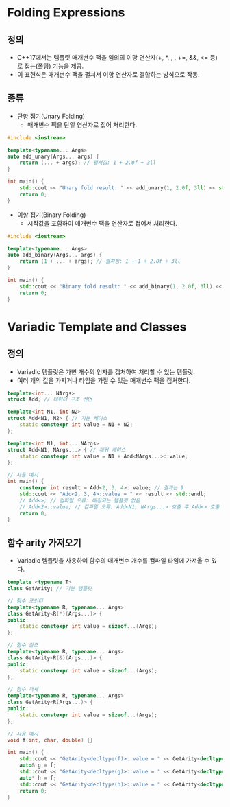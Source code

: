 # Folding Expressions

## 정의
- C++17에서는 템플릿 매개변수 팩을 임의의 이항 연산자(+, *, , , +=, &&, <= 등)로 접는(폴딩) 기능을 제공.
- 이 표현식은 매개변수 팩을 펼쳐서 이항 연산자로 결합하는 방식으로 작동.

## 종류
- 단항 접기(Unary Folding)
    - 매개변수 팩을 단일 연산자로 접어 처리한다.

```cpp
#include <iostream>

template<typename... Args>
auto add_unary(Args... args) {
    return (... + args); // 펼쳐짐: 1 + 2.0f + 3ll
}

int main() {
    std::cout << "Unary fold result: " << add_unary(1, 2.0f, 3ll) << std::endl; // 결과: 6.0f (float)
    return 0;
}
```

- 이항 접기(Binary Folding)
    - 시작값을 포함하여 매개변수 팩을 연산자로 접어서 처리한다.

```cpp
#include <iostream>

template<typename... Args>
auto add_binary(Args... args) {
    return (1 + ... + args); // 펼쳐짐: 1 + 1 + 2.0f + 3ll
}

int main() {
    std::cout << "Binary fold result: " << add_binary(1, 2.0f, 3ll) << std::endl; // 결과: 7.0f (float)
    return 0;
}
```


# Variadic Template and Classes

## 정의
- Variadic 템플릿은 가변 개수의 인자를 캡처하여 처리할 수 있는 템플릿.
- 여러 개의 값을 가지거나 타입을 가질 수 있는 매개변수 팩을 캡처한다.

```cpp
template<int... NArgs>
struct Add; // 데이터 구조 선언

template<int N1, int N2>
struct Add<N1, N2> { // 기본 케이스
    static constexpr int value = N1 + N2;
};

template<int N1, int... NArgs>
struct Add<N1, NArgs...> { // 재귀 케이스
    static constexpr int value = N1 + Add<NArgs...>::value;
};

// 사용 예시
int main() {
    constexpr int result = Add<2, 3, 4>::value; // 결과는 9
    std::cout << "Add<2, 3, 4>::value = " << result << std::endl;
    // Add<>; // 컴파일 오류: 매칭되는 템플릿 없음
    // Add<2>::value; // 컴파일 오류: Add<N1, NArgs...> 호출 후 Add<> 호출
    return 0;
}
```

## 함수 arity 가져오기
- Variadic 템플릿을 사용하여 함수의 매개변수 개수를 컴파일 타임에 가져올 수 있다.

```cpp
template <typename T>
class GetArity; // 기본 템플릿

// 함수 포인터
template<typename R, typename... Args>
class GetArity<R(*)(Args...)> {
public:
    static constexpr int value = sizeof...(Args);
};

// 함수 참조
template<typename R, typename... Args>
class GetArity<R(&)(Args...)> {
public:
    static constexpr int value = sizeof...(Args);
};

// 함수 객체
template<typename R, typename... Args>
class GetArity<R(Args...)> {
public:
    static constexpr int value = sizeof...(Args);
};

// 사용 예시
void f(int, char, double) {}

int main() {
    std::cout << "GetArity<decltype(f)>::value = " << GetArity<decltype(f)>::value << std::endl;
    auto& g = f;
    std::cout << "GetArity<decltype(g)>::value = " << GetArity<decltype(g)>::value << std::endl;
    auto* h = f;
    std::cout << "GetArity<decltype(h)>::value = " << GetArity<decltype(h)>::value << std::endl;
    return 0;
}
```
